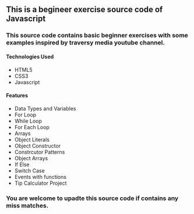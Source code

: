 ## This is a begineer exercise source code of Javascript

### This source code contains basic beginner exercises with some examples inspired by traversy media youtube channel.

#### Technologies Used
* HTML5
* CSS3
* Javascript

#### Features
* Data Types and Variables
* For Loop
* While Loop
* For Each Loop
* Arrays
* Object Literals
* Object Constructor
* Constrcutor Patterns
* Object Arrays
* If Else
* Switch Case
* Events with functions
* Tip Calculator Project

### You are welcome to upadte this source code if contains any miss matches.